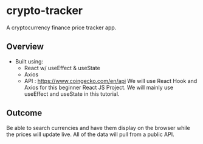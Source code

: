 # crypto-tracker
A cryptocurrency finance price tracker app.

## Overview
- Built using:
    - React w/ useEffect & useState
    - Axios
    - API : https://www.coingecko.com/en/api
     We will use React Hook and Axios for this beginner React JS Project. We will mainly use useEffect and useState in this tutorial. 

## Outcome
Be able to search currencies and have them display on the browser while the prices will update live. All of the data will pull from  a public API. 
